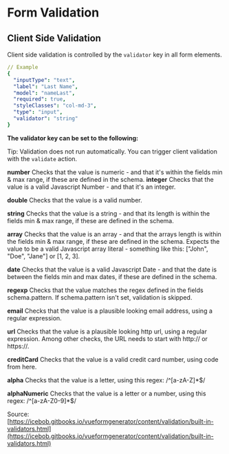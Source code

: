 # Form Validation

## Client Side Validation

Client side validation is controlled by the `validator` key in all form elements. 

```yaml
// Example
{
  "inputType": "text",
  "label": "Last Name",
  "model": "nameLast",
  "required": true,
  "styleClasses": "col-md-3",
  "type": "input",
  "validator": "string"
}
```

**The validator key can be set to the following:**

Tip: Validation does not run automatically. You can trigger client validation with the `validate` action.

**number** Checks that the value is numeric - and that it's within the fields min & max range, if these are defined in the schema. **integer** Checks that the value is a valid Javascript Number - and that it's an integer.

**double** Checks that the value is a valid number.

**string** Checks that the value is a string - and that its length is within the fields min & max range, if these are defined in the schema.

**array** Checks that the value is an array - and that the arrays length is within the fields min & max range, if these are defined in the schema. Expects the value to be a valid Javascript array literal - something like this: \["John", "Doe", "Jane"\] or \[1, 2, 3\].

**date** Checks that the value is a valid Javascript Date - and that the date is between the fields min and max dates, if these are defined in the schema.

**regexp** Checks that the value matches the regex defined in the fields schema.pattern. If schema.pattern isn't set, validation is skipped.

**email** Checks that the value is a plausible looking email address, using a regular expression.

**url** Checks that the value is a plausible looking http url, using a regular expression. Among other checks, the URL needs to start with http:// or https://.

**creditCard** Checks that the value is a valid credit card number, using code from here.

**alpha** Checks that the value is a letter, using this regex: /^\[a-zA-Z\]\*$/

**alphaNumeric** Checks that the value is a letter or a number, using this regex: /^\[a-zA-Z0-9\]\*$/

Source: [https://icebob.gitbooks.io/vueformgenerator/content/validation/built-in-validators.html](https://icebob.gitbooks.io/vueformgenerator/content/validation/built-in-validators.html)

